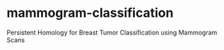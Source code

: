 # mammogram-classification
Persistent Homology for Breast Tumor Classification using Mammogram Scans
